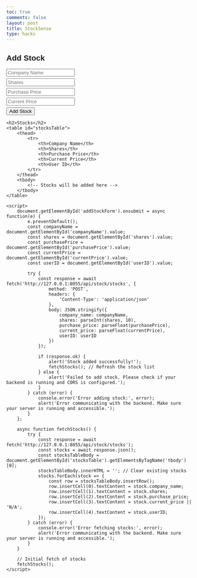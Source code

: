 ```yaml
---
toc: true
comments: false
layout: post
title: StockSense
type: hacks
---
```


<html lang="en">
<head>
    <meta charset="UTF-8">
    <title>Stock Manager</title>
    <style>
        body { font-family: Arial, sans-serif; margin: 20px; }
        table { width: 100%; border-collapse: collapse; }
        th, td { text-align: left; padding: 8px; border-bottom: 1px solid #ddd; }
        th { background-color: #f2f2f2; }
        input, button { margin: 5px 0; display: block; }
    </style>
</head>
<body>
    <h2>Add Stock</h2>
    <form id="addStockForm">
        <input type="text" id="companyName" placeholder="Company Name" required />
        <input type="number" id="shares" placeholder="Shares" required />
        <input type="number" step="0.01" id="purchasePrice" placeholder="Purchase Price" required />
        <input type="number" step="0.01" id="currentPrice" placeholder="Current Price" required />
        <input type="hidden" id="userID" value="1" /> <!-- Adjust the value based on your user IDs -->
        <button type="submit">Add Stock</button>
    </form>

    <h2>Stocks</h2>
    <table id="stocksTable">
        <thead>
            <tr>
                <th>Company Name</th>
                <th>Shares</th>
                <th>Purchase Price</th>
                <th>Current Price</th>
                <th>User ID</th>
            </tr>
        </thead>
        <tbody>
            <!-- Stocks will be added here -->
        </tbody>
    </table>

    <script>
        document.getElementById('addStockForm').onsubmit = async function(e) {
            e.preventDefault();
            const companyName = document.getElementById('companyName').value;
            const shares = document.getElementById('shares').value;
            const purchasePrice = document.getElementById('purchasePrice').value;
            const currentPrice = document.getElementById('currentPrice').value;
            const userID = document.getElementById('userID').value;

            try {
                const response = await fetch('http://127.0.0.1:8055/api/stock/stocks', {
                    method: 'POST',
                    headers: {
                        'Content-Type': 'application/json'
                    },
                    body: JSON.stringify({
                        company_name: companyName,
                        shares: parseInt(shares, 10),
                        purchase_price: parseFloat(purchasePrice),
                        current_price: parseFloat(currentPrice),
                        userID: userID
                    })
                });

                if (response.ok) {
                    alert('Stock added successfully!');
                    fetchStocks(); // Refresh the stock list
                } else {
                    alert('Failed to add stock. Please check if your backend is running and CORS is configured.');
                }
            } catch (error) {
                console.error('Error adding stock:', error);
                alert('Error communicating with the backend. Make sure your server is running and accessible.');
            }
        };

        async function fetchStocks() {
            try {
                const response = await fetch('http://127.0.0.1:8055/api/stock/stocks');
                const stocks = await response.json();
                const stocksTableBody = document.getElementById('stocksTable').getElementsByTagName('tbody')[0];
                stocksTableBody.innerHTML = ''; // Clear existing stocks
                stocks.forEach(stock => {
                    const row = stocksTableBody.insertRow();
                    row.insertCell(0).textContent = stock.company_name;
                    row.insertCell(1).textContent = stock.shares;
                    row.insertCell(2).textContent = stock.purchase_price;
                    row.insertCell(3).textContent = stock.current_price || 'N/A';
                    row.insertCell(4).textContent = stock.userID;
                });
            } catch (error) {
                console.error('Error fetching stocks:', error);
                alert('Error communicating with the backend. Make sure your server is running and accessible.');
            }
        }

        // Initial fetch of stocks
        fetchStocks();
    </script>
</body>
</html>
